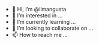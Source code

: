 - 👋 Hi, I’m @ilmangusta
- 👀 I’m interested in ...
- 🌱 I’m currently learning ...
- 💞️ I’m looking to collaborate on ...
- 📫 How to reach me ...

<!---
ilmangusta/ilmangusta is a ✨ special ✨ repository because its `README.md` (this file) appears on your GitHub profile.
You can click the Preview link to take a look at your changes.
--->
